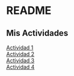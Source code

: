 
# README  
## Mis Actividades  
[Actividad 1](Actividad1.md)  
[Actividad 2](Actividad2.md)  
[Actividad 3](Actividad3.md)  
[Actividad 4](Actividad4.md)
